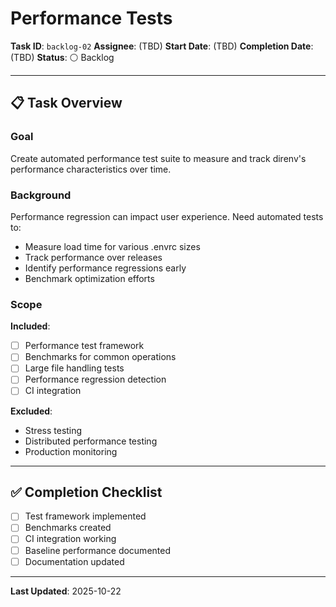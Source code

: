 # Performance Tests

**Task ID**: `backlog-02`
**Assignee**: (TBD)
**Start Date**: (TBD)
**Completion Date**: (TBD)
**Status**: ⚪ Backlog

---

## 📋 Task Overview

### Goal
Create automated performance test suite to measure and track direnv's performance characteristics over time.

### Background
Performance regression can impact user experience. Need automated tests to:
- Measure load time for various .envrc sizes
- Track performance over releases
- Identify performance regressions early
- Benchmark optimization efforts

### Scope
**Included**:
- [ ] Performance test framework
- [ ] Benchmarks for common operations
- [ ] Large file handling tests
- [ ] Performance regression detection
- [ ] CI integration

**Excluded**:
- Stress testing
- Distributed performance testing
- Production monitoring

---

## ✅ Completion Checklist

- [ ] Test framework implemented
- [ ] Benchmarks created
- [ ] CI integration working
- [ ] Baseline performance documented
- [ ] Documentation updated

---

**Last Updated**: 2025-10-22
